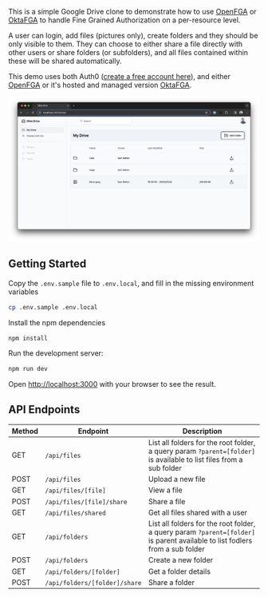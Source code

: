 This is a simple Google Drive clone to demonstrate how to use [OpenFGA](https://openfga.dev) or [OktaFGA](https://fga.dev) to handle Fine Grained Authorization on a per-resource level. 

A user can login, add files (pictures only), create folders and they should be only visible to them. They can choose to either share a file directly with other users or share folders (or subfolders), and all files contained within these will be shared automatically.

This demo uses both Auth0 ([create a free account here](https://auth0.com)), and either [OpenFGA](https://openfga.dev) or it's hosted and managed version [OktaFGA](https://fga.dev).

![A preview of the demo application showing a Google Drive Style interface](./preview.png)

## Getting Started

Copy the `.env.sample` file to `.env.local`, and fill in the missing environment variables

```bash
cp .env.sample .env.local
```

Install the npm dependencies

```bash
npm install
```

Run the development server:

```bash
npm run dev
```

Open [http://localhost:3000](http://localhost:3000) with your browser to see the result.

## API Endpoints

| Method | Endpoint                      | Description                                                                                                                  |
| ------ | ----------------------------- | ---------------------------------------------------------------------------------------------------------------------------- |
| GET    | `/api/files`                  | List all folders for the root folder, a query param `?parent=[folder]` is available to list files from a sub folder          |
| POST   | `/api/files`                  | Upload a new file                                                                                                            |
| GET    | `/api/files/[file]`           | View a file                                                                                                                  |
| POST   | `/api/files/[file]/share`     | Share a file                                                                                                                 |
| GET    | `/api/files/shared`           | Get all files shared with a user                                                                                             |
| GET    | `/api/folders`                | List all folders for the root folder, a query param `?parent=[folder]` is parent available to list fodlers from a sub folder |
| POST   | `/api/folders`                | Create a new folder                                                                                                          |
| GET    | `/api/folders/[folder]`       | Get a folder details                                                                                                         |
| POST   | `/api/folders/[folder]/share` | Share a folder                                                                                                               |
